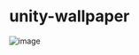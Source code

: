 ﻿# unity-wallpaper
![image](https://github.com/user-attachments/assets/cd9ccc83-604b-4d4f-971f-e5cbffee1885)
